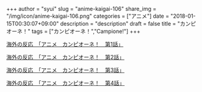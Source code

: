 +++
author = "syui"
slug = "anime-kaigai-106"
share_img = "/img/icon/anime-kaigai-106.png"
categories = ["アニメ"]
date = "2018-01-15T00:30:07+09:00"
description = "description"
draft = false
title = "カンピオーネ！"
tags = ["カンピオーネ！","Campione!"]
+++



<a href="http://matomeruhonnyaku.blog.fc2.com/blog-entry-335.html" rel="nofollow" target="_blank" title="海外の反応　「アニメ　カンピオーネ！　第1話」">海外の反応　「アニメ　カンピオーネ！　第1話」</a>

<a href="http://matomeruhonnyaku.blog.fc2.com/blog-entry-350.html" rel="nofollow" target="_blank" title="海外の反応　「アニメ　カンピオーネ！　第2話」">海外の反応　「アニメ　カンピオーネ！　第2話」</a>

<a href="http://matomeruhonnyaku.blog.fc2.com/blog-entry-363.html" rel="nofollow" target="_blank" title="海外の反応　「アニメ　カンピオーネ！　第3話」">海外の反応　「アニメ　カンピオーネ！　第3話」</a>

<a href="http://matomeruhonnyaku.blog.fc2.com/blog-entry-377.html" rel="nofollow" target="_blank" title="海外の反応　「アニメ　カンピオーネ！　第4話」">海外の反応　「アニメ　カンピオーネ！　第4話」</a>
